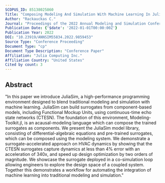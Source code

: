 ```yaml
---
SCOPUS_ID: 85138025860
Title: "Composing Modeling And Simulation With Machine Learning In Julia"
Author: "Rackauckas C."
Journal: "Proceedings of the 2022 Annual Modeling and Simulation Conference, ANNSIM 2022"
Publication Date: {'$date': '2022-01-01T00:00:00Z'}
Publication Year: 2022
DOI: "10.23919/ANNSIM55834.2022.9859453"
Source Type: "Conference Proceeding"
Document Type: "cp"
Document Type Description: "Conference Paper"
Affiliation: "Julia Computing Inc."
Affiliation Country: "United States"
Cited by count: 3
---
```


## Abstract
"In this paper we introduce JuliaSim, a high-performance programming environment designed to blend traditional modeling and simulation with machine learning. JuliaSim can build surrogates from component-based models, including Functional Mockup Units, using continuous-time echo state networks (CTESN). The foundation of this environment, Modeling-Toolkit.jl, is an acausal-modeling language which can compose the trained surrogates as components. We present the JuliaSim model library, consisting of differential-algebraic equations and pre-trained surrogates, which can be composed using the modeling system. We demonstrate a surrogate-accelerated approach on HVAC dynamics by showing that the CTESN surrogates capture dynamics at less than 4% error with an acceleration of 340x, and speed up design optimization by two orders of magnitude. We showcase the surrogate deployed in a co-simulation loop allowing engineers to explore the design space of a coupled system. Together this demonstrates a workflow for automating the integration of machine learning into traditional modeling and simulation."

